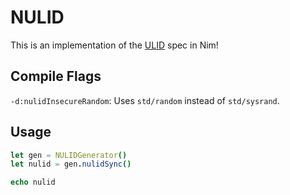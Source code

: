 # NULID
This is an implementation of the [ULID](https://github.com/ulid/spec)
spec in Nim!

## Compile Flags
`-d:nulidInsecureRandom`: Uses `std/random` instead of `std/sysrand`.

## Usage
```nim
let gen = NULIDGenerator()
let nulid = gen.nulidSync()

echo nulid
```
